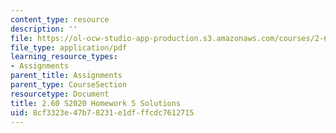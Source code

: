 ```yaml
---
content_type: resource
description: ''
file: https://ol-ocw-studio-app-production.s3.amazonaws.com/courses/2-60j-fundamentals-of-advanced-energy-conversion-spring-2020/8cf3323e47b78231e1dfffcdc7612715_MIT2_60s20_hw5_sol.pdf
file_type: application/pdf
learning_resource_types:
- Assignments
parent_title: Assignments
parent_type: CourseSection
resourcetype: Document
title: 2.60 S2020 Homework 5 Solutions
uid: 8cf3323e-47b7-8231-e1df-ffcdc7612715
---
```

